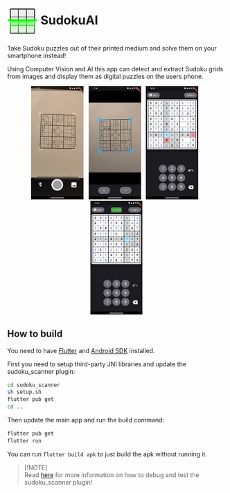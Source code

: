# <img align=center src="assets/icon.png" width=70> SudokuAI

Take Sudoku puzzles out of their printed medium and solve them on your smartphone instead!

Using Computer Vision and AI this app can detect and extract Sudoku grids from images and display them as digital puzzles on the users phone.

<p align="middle">
<img src="screenshots/screenshot_camera.png" width=24%>
&nbsp;
<img src="screenshots/screenshot_detection.png" width=24%>
&nbsp;
<img src="screenshots/screenshot_solving_errors.png" width=24%>
&nbsp;
<img src="screenshots/screenshot_solved.png" width=24%>
</p>

## How to build

You need to have [Flutter](https://docs.flutter.dev/get-started/install/linux/android) and [Android SDK](https://docs.flutter.dev/get-started/install/linux/android#configure-android-development) installed.

First you need to setup third-party JNI libraries and update the sudoku_scanner plugin:
``` sh
cd sudoku_scanner
sh setup.sh
flutter pub get
cd ..
```

Then update the main app and run the build command:
``` sh
flutter pub get
flutter run
```
You can run `flutter build apk` to just build the apk without running it.

> \[!NOTE]\
> Read [here](sudoku_scanner/) for more information on how to debug and test the sudoku_scanner plugin!
